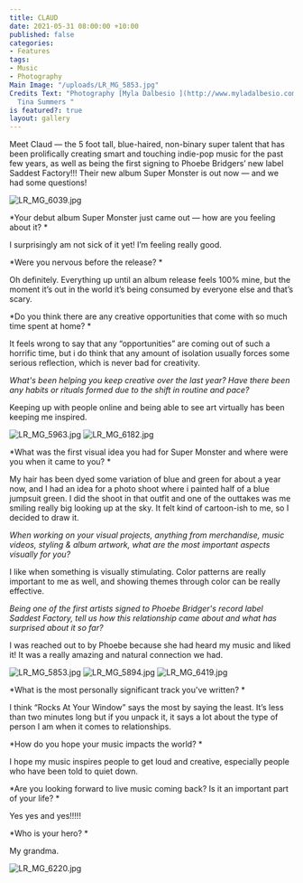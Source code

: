 ```yaml
---
title: CLAUD
date: 2021-05-31 08:00:00 +10:00
published: false
categories:
- Features
tags:
- Music
- Photography
Main Image: "/uploads/LR_MG_5853.jpg"
Credits Text: "Photography [Myla Dalbesio ](http://www.myladalbesio.com/)\n\nText
  Tina Summers "
is featured?: true
layout: gallery
---
```


Meet Claud — the 5 foot tall, blue-haired, non-binary super talent that has been prolifically creating smart and touching indie-pop music for the past few years, as well as being the first signing to Phoebe Bridgers’ new label Saddest Factory!!! Their new album Super Monster is out now — and we had some questions! 

![LR_MG_6039.jpg](/uploads/LR_MG_6039.jpg)

*Your debut album Super Monster just came out — how are you feeling about it? *

I surprisingly am not sick of it yet! I’m feeling really good. 

*Were you nervous before the release? *

Oh definitely. Everything up until an album release feels 100% mine, but the moment it’s out in the world it’s being consumed by everyone else and that’s scary. 

*Do you think there are any creative opportunities that come with so much time spent at home? *

It feels wrong to say that any “opportunities” are coming out of such a horrific time, but i do think that any amount of isolation usually forces some serious reflection, which is never bad for creativity. 

*What's been helping you keep creative over the last year? Have there been any habits or rituals formed due to the shift in routine and pace?*

Keeping up with people online and being able to see art virtually has been keeping me inspired. 

![LR_MG_5963.jpg](/uploads/LR_MG_5963.jpg)
![LR_MG_6182.jpg](/uploads/LR_MG_6182.jpg)

*What was the first visual idea you had for Super Monster and where were you when it came to you? *

My hair has been dyed some variation of blue and green for about a year now, and I had an idea for a photo shoot where i painted half of a blue jumpsuit green. I did the shoot in that outfit and one of the outtakes was me smiling really big looking up at the sky. It felt kind of cartoon-ish to me, so I decided to draw it. 

*When working on your visual projects, anything from merchandise, music videos, styling & album artwork, what are the most important aspects visually for you?*

I like when something is visually stimulating. Color patterns are really important to me as well, and showing themes through color can be really effective. 

*Being one of the first artists signed to Phoebe Bridger's record label  Saddest Factory, tell us how this relationship came about and what has surprised about it so far?*

I was reached out to by Phoebe because she had heard my music and liked it! It was a really amazing and natural connection we had. 

![LR_MG_5853.jpg](/uploads/LR_MG_5853.jpg)
![LR_MG_5894.jpg](/uploads/LR_MG_5894.jpg)
![LR_MG_6419.jpg](/uploads/LR_MG_6419.jpg)

*What is the most personally significant track you've written? *

I think “Rocks At Your Window” says the most by saying the least. It’s less than two minutes long but if you unpack it, it says a lot about the type of person I am when it comes to relationships. 

*How do you hope your music impacts the world? *

I hope my music inspires people to get loud and creative, especially people who have been told to quiet down. 

*Are you looking forward to live music coming back? Is it an important part of your life? *

Yes yes and yes!!!!!

*Who is your hero? *

My grandma.

![LR_MG_6220.jpg](/uploads/LR_MG_6220.jpg)
